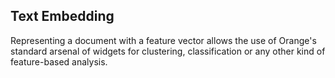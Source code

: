 Text Embedding
---------------

Representing a document with a feature vector allows the use of Orange's standard arsenal of widgets for clustering, classification or any other kind of feature-based analysis.
